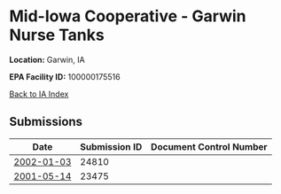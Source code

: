 # Mid-Iowa Cooperative - Garwin Nurse Tanks

**Location:** Garwin, IA

**EPA Facility ID:** 100000175516

[Back to IA Index](../../index.md)

## Submissions

| Date | Submission ID | Document Control Number |
|------|--------------|-------------------------|
| [2002-01-03](submissions/24810.md) | 24810 |  |
| [2001-05-14](submissions/23475.md) | 23475 |  |
